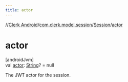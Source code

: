 ```yaml
---
title: actor
---
```

//[Clerk Android](../../../index.html)/[com.clerk.model.session](../index.html)/[Session](index.html)/[actor](actor.html)



# actor



[androidJvm]\
val [actor](actor.html): [String](https://kotlinlang.org/api/latest/jvm/stdlib/kotlin-stdlib/kotlin/-string/index.html)? = null



The JWT actor for the session.




